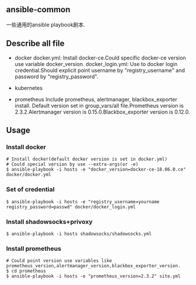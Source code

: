 ## ansible-common
一些通用的ansible playbook剧本.
## Describe all file
+ docker
docker.yml: Install docker-ce.Could specific docker-ce version use variable docker_version.
docker_login.yml: Use to docker login credential.Should explicit point username by "registry_username" and password by "registry_password".
+ kubernetes

+ prometheus
Include prometheus, alertmanager, blackbox_exporter install.
Default version set in group_vars/all file.Prometheus version is 2.3.2.Alertmanager version is 0.15.0.Blackbox_exporter version is 0.12.0.

## Usage
### Install docker
```
# Install docker(default docker version is set in docker.yml)
# Could special version by use --extra-args(or -e)
$ ansible-playbook -i hosts -e "docker_version=docker-ce-18.06.0.ce" docker/docker.yml
```
### Set of credential
```
$ ansible-playbook -i hosts -e "registry_username=yourname registry_password=passwd" docker/docker_login.yml
```
### Install shadowsocks+privoxy
``` 
$ ansible-playbook -i hosts shadowsocks/shadowsocks.yml
```
### Install prometheus
```
# Could point version use variables like prometheus_version,alertmanager_version,blackbox_exporter_version.
$ cd prometheus
$ ansible-playbook -i hosts -e "prometheus_version=2.3.2" site.yml
```
